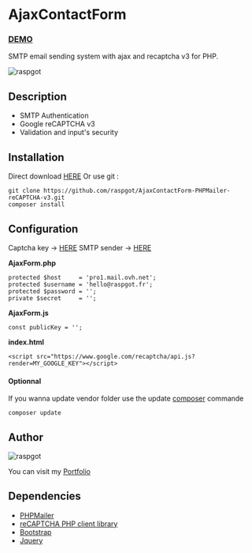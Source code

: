 
# AjaxContactForm

### [DEMO](https://dev.raspgot.fr/github/contact-form-recaptcha-v3)
SMTP email sending system with ajax and recaptcha v3 for PHP.

![raspgot](https://dev.raspgot.fr/AjaxContactForm-PHPMailer/screen.png)

## Description
* SMTP Authentication
* Google reCAPTCHA v3
* Validation and input's security

## Installation
Direct download [HERE](https://github.com/raspgot/AjaxContactForm-PHPMailer-reCAPTCHA-v3/archive/master.zip)
Or use git :
```
git clone https://github.com/raspgot/AjaxContactForm-PHPMailer-reCAPTCHA-v3.git
composer install
```

## Configuration
Captcha key -> [HERE](https://www.google.com/recaptcha/intro/v3.html)
SMTP sender -> [HERE](https://www.infomaniak.com/fr/hebergement/web-et-mail/hebergement-mail)

**AjaxForm.php**
```
protected $host     = 'pro1.mail.ovh.net';
protected $username = 'hello@raspgot.fr';
protected $password = '';
private $secret     = '';
```

**AjaxForm.js**
```
const publicKey = '';
```

**index.html**
```
<script src="https://www.google.com/recaptcha/api.js?render=MY_GOOGLE_KEY"></script>
```

#### Optionnal
If you wanna update vendor folder use the update [composer](https://getcomposer.org/) commande
```
composer update
```
## Author
![raspgot](https://dev.raspgot.fr/AjaxContactForm-PHPMailer/raspgot.png)

You can visit my [Portfolio](https://raspgot.fr)

## Dependencies
* [PHPMailer](https://github.com/PHPMailer/PHPMailer)
* [reCAPTCHA PHP client library](https://github.com/google/recaptcha)
* [Bootstrap](https://getbootstrap.com/)
* [Jquery](https://jquery.com/)
